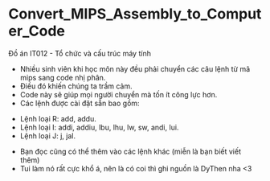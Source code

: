 # Convert_MIPS_Assembly_to_Computer_Code
Đồ án IT012 - Tổ chức và cấu trúc máy tính

- Nhiều sinh viên khi học môn này đều phải chuyển các câu lệnh từ mã mips sang code nhị phân.
- Điều đó khiến chúng ta trầm cảm.
- Code này sẽ giúp mọi người chuyển mà tốn ít công lực hơn.
- Các lệnh được cài đặt sẵn bao gồm:
+ Lệnh loại R: add, addu.
+ Lệnh loại I: addi, addiu, lbu, lhu, lw, sw, andi, lui.
+ Lệnh loại J: j, jal.
- Bạn đọc cũng có thể thêm vào các lệnh khác (miễn là bạn biết viết thêm)
- Tui làm nó rất cực khổ á, nên là có coi thì ghi nguồn là DyThen nha <3
